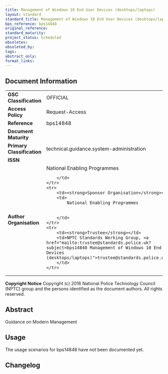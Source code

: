 ```yaml
---
title: Management of Windows 10 End User Devices (desktops/laptops)
layout: standard
standard_title: Management of Windows 10 End User Devices (desktops/laptops)
bps_reference: bps14848
original_reference: 
standard_maturity: 
project_status: Scheduled
obsoletes: 
obsoleted_by: 
tags: 
abstract_only:
format_links:
---
```










## Document Information

<table>
    <tr>
        <td><strong>GSC Classification</strong></td>
        <td>OFFICIAL</td>
    </tr>
    <tr>
        <td><strong>Access Policy</strong></td>
        <td>Request-Access</td>
    </tr>
    <tr>
        <td><strong>Reference </strong></td>
        <td>bps14848 </td>
    </tr>
    <tr>
        <td><strong>Document Maturity</strong></td>
        <td></td>
    </tr>
    <tr>
        <td><strong>Primary Classification</strong></td>
        <td>technical.guidance.system-administration</td>
    </tr>
    <tr>
        <td><strong>ISSN</strong></td>
        <td></td>
    </tr>
    <tr>
        <td><strong>Author Organisation</strong></td>
        <td>
            National Enabling Programmes
            
            
        </td>
    </tr>
    <tr>
        <td><strong>Sponsor Organisation</strong></td>
        <td>
            National Enabling Programmes
            
            
        </td>
    </tr>
    <tr>
        <td><strong>Trustee</strong></td>
        <td>NPTC Standards Working Group, <a href="mailto:trustee@standards.police.uk?subject=bps14848 Management of Windows 10 End User Devices (desktops/laptops)">trustee@standards.police.uk</a>
        </td>
    </tr>
</table>

**Copyright Notice**
Copyright (c) 2016 National Police Technology Council (NPTC) group and the persons identified as the document authors. All rights reserved.</p>
## Abstract
      
Guidance on Modern Management
        
## Usage
The usage scenarios for bps14848 have not been documented yet.

## Changelog

